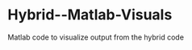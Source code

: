 Hybrid--Matlab-Visuals
======================

Matlab code to visualize output from the hybrid code

